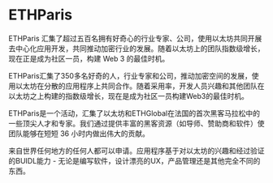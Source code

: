 # 

# ETHParis

ETHParis 汇集了超过五百名拥有好奇心的行业专家、公司，使用以太坊共同开展去中心化应用开发，共同推动加密行业的发展。随着以太坊上的团队指数级增长，现在正是成为社区一员，构建 Web 3 的最佳时机。

ETHParis汇集了350多名好奇的人，行业专家和公司，推动加密空间的发展，使用以太坊在分散的应用程序上共同合作。随着采用率，开发人员兴趣和其他团队在以太坊之上构建的指数级增长，现在是成为社区一员构建Web3的最佳时机。

ETHParis是一个活动，汇集了以太坊和ETHGlobal在法国的首次黑客马拉松中的一些顶尖人才和专家。我们通过提供丰富的黑客资源（如导师、赞助商和软件）使团队能够在短短 36 小时内做出伟大的贡献。

来自世界任何地方的任何人都可以申请。应用程序基于对以太坊的兴趣和经过验证的BUIDL能力 - 无论是编写软件，设计漂亮的UX，产品管理还是其他完全不同的东西。

